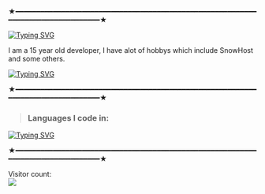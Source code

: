 ★━━━━━━━━━━━━━━━━━━━━━━━━━━━━━━━━━━━━━━━━━━━━━━━━━━━━━━━━━━━━━━━━━━━━━━━━━━━━━━━━★

[![Typing SVG](https://readme-typing-svg.herokuapp.com/?font=JetBrains+Mono&pause=1000&color=FFFFF&random=false&width=435&lines=%F0%9F%91%8B%20Hello!%20I%20am%20ariez)](https://ariez.lol/)  

I am a 15 year old developer, I have alot of hobbys which include SnowHost and some others.

[![Typing SVG](http://readme-typing-svg.herokuapp.com?font=JetBrains+Mono&pause=1000&color=FFFFF&random=false&width=435&lines=ariez.lol)](https://ariez.lol/)

★━━━━━━━━━━━━━━━━━━━━━━━━━━━━━━━━━━━━━━━━━━━━━━━━━━━━━━━━━━━━━━━━━━━━━━━━━━━━━━━━★

> ### Languages I code in: 
[![Typing SVG](http://readme-typing-svg.herokuapp.com?font=JetBrains+Mono&pause=1000&color=FFFFF&random=false&width=435&lines=Python;HTML;CSS;JS;C%23)](https://ariez.lol)
  
★━━━━━━━━━━━━━━━━━━━━━━━━━━━━━━━━━━━━━━━━━━━━━━━━━━━━━━━━━━━━━━━━━━━━━━━━━━━━━━━━★  
  
Visitor count:  
<img align="left" src="https://profile-counter.glitch.me/skiddedsrc/count.svg" />  
